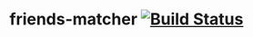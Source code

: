 # friends-matcher [![Build Status](https://travis-ci.org/Rithy58/friends-matcher.svg?branch=master)](https://travis-ci.org/Rithy58/friends-matcher)
